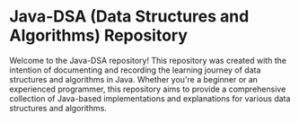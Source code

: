 # Java-DSA (Data Structures and Algorithms) Repository

Welcome to the Java-DSA repository! This repository was created with the intention of documenting and recording the learning journey of data structures and algorithms in Java. Whether you're a beginner or an experienced programmer, this repository aims to provide a comprehensive collection of Java-based implementations and explanations for various data structures and algorithms.
